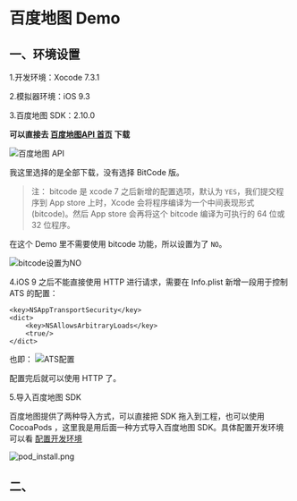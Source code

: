 # 百度地图 Demo


## 一、环境设置

1.开发环境：Xocode 7.3.1

2.模拟器环境：iOS 9.3

3.百度地图 SDK：2.10.0

**可以直接去 [百度地图API 首页](http://lbsyun.baidu.com/index.php?title=iossdk/sdkiosdev-download) 下载**

![百度地图 API](百度地图API.png)

我这里选择的是全部下载，没有选择 BitCode 版。

> 注：
> bitcode 是 xcode 7 之后新增的配置选项，默认为 `YES`，我们提交程序到 App store 上时，Xcode 会将程序编译为一个中间表现形式(bitcode)。然后 App store 会再将这个 bitcode 编译为可执行的 64 位或 32 位程序。

在这个 Demo 里不需要使用 bitcode 功能，所以设置为了 `NO`。

![bitcode设置为NO](bitcode.png)

4.iOS 9 之后不能直接使用 HTTP 进行请求，需要在 Info.plist 新增一段用于控制 ATS 的配置：

```
<key>NSAppTransportSecurity</key>
<dict>
    <key>NSAllowsArbitraryLoads</key>
    <true/>
</dict>
```
也即：
![ATS配置](ATS.png)

配置完后就可以使用 HTTP 了。

5.导入百度地图 SDK

百度地图提供了两种导入方式，可以直接把 SDK 拖入到工程，也可以使用 CocoaPods ，这里我是用后面一种方式导入百度地图 SDK。具体配置开发环境可以看 [配置开发环境](http://lbsyun.baidu.com/index.php?title=iossdk/guide/buildproject)

![pod_install.png](pod_install.png)


## 二、










